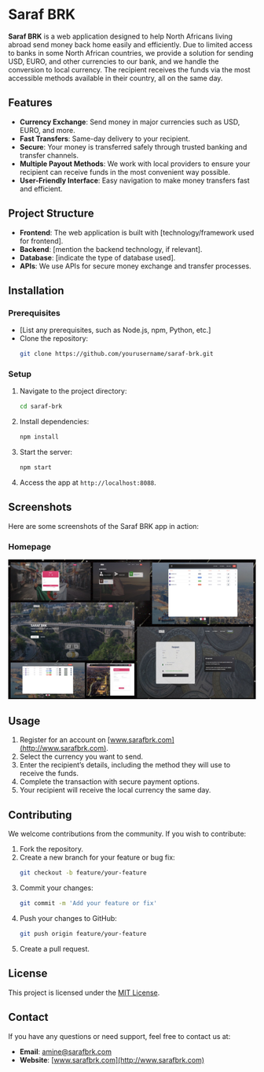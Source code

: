 




# Saraf BRK

**Saraf BRK** is a web application designed to help North Africans living abroad send money back home easily and efficiently. Due to limited access to banks in some North African countries, we provide a solution for sending USD, EURO, and other currencies to our bank, and we handle the conversion to local currency. The recipient receives the funds via the most accessible methods available in their country, all on the same day.

## Features

- **Currency Exchange**: Send money in major currencies such as USD, EURO, and more.
- **Fast Transfers**: Same-day delivery to your recipient.
- **Secure**: Your money is transferred safely through trusted banking and transfer channels.
- **Multiple Payout Methods**: We work with local providers to ensure your recipient can receive funds in the most convenient way possible.
- **User-Friendly Interface**: Easy navigation to make money transfers fast and efficient.

## Project Structure

- **Frontend**: The web application is built with [technology/framework used for frontend].
- **Backend**: [mention the backend technology, if relevant].
- **Database**: [indicate the type of database used].
- **APIs**: We use APIs for secure money exchange and transfer processes.

## Installation

### Prerequisites
- [List any prerequisites, such as Node.js, npm, Python, etc.]
- Clone the repository:  
  ```bash
  git clone https://github.com/yourusername/saraf-brk.git
  ```
  
### Setup

1. Navigate to the project directory:  
   ```bash
   cd saraf-brk
   ```
2. Install dependencies:  
   ```bash
   npm install
   ```
3. Start the server:  
   ```bash
   npm start
   ```
4. Access the app at `http://localhost:8088`.

## Screenshots

Here are some screenshots of the Saraf BRK app in action:

### Homepage
![Homepage Screenshot](/screenshots/screenshot%20template.jpg) 


## Usage

1. Register for an account on [www.sarafbrk.com](http://www.sarafbrk.com).
2. Select the currency you want to send.
3. Enter the recipient’s details, including the method they will use to receive the funds.
4. Complete the transaction with secure payment options.
5. Your recipient will receive the local currency the same day.

## Contributing

We welcome contributions from the community. If you wish to contribute:
1. Fork the repository.
2. Create a new branch for your feature or bug fix:  
   ```bash
   git checkout -b feature/your-feature
   ```
3. Commit your changes:  
   ```bash
   git commit -m 'Add your feature or fix'
   ```
4. Push your changes to GitHub:  
   ```bash
   git push origin feature/your-feature
   ```
5. Create a pull request.

## License

This project is licensed under the [MIT License](LICENSE).

## Contact

If you have any questions or need support, feel free to contact us at:

- **Email**: amine@sarafbrk.com
- **Website**: [www.sarafbrk.com](http://www.sarafbrk.com)




